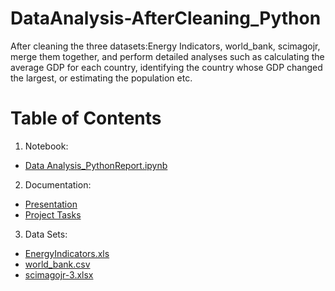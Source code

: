 # DataAnalysis-AfterCleaning_Python
After cleaning the three datasets:Energy Indicators, world_bank, scimagojr, merge them together, and perform detailed analyses such as calculating the average GDP for each country, identifying the country whose GDP changed the largest, or estimating the population etc.

# Table of Contents
1. Notebook:
- [Data Analysis_PythonReport.ipynb](https://github.com/Xue-Liu-Alexia/DataAnalysis-AfterCleaning_Python/blob/main/DataAnalysis_PythonReport.ipynb)
2. Documentation:
-  [Presentation](https://github.com/Xue-Liu-Alexia/DataAnalysis-AfterCleaning_Python/blob/main/DataAnalysis_Presentation.pptx)
-  [Project Tasks](https://github.com/Xue-Liu-Alexia/DataAnalysis-AfterCleaning_Python/blob/main/Python%20Projects%20Tasks.doc)
3. Data Sets:
- [EnergyIndicators.xls](https://github.com/Xue-Liu-Alexia/DataAnalysis-AfterCleaning_Python/blob/main/EnergyIndicators.xls)
- [world_bank.csv](https://github.com/Xue-Liu-Alexia/DataAnalysis-AfterCleaning_Python/blob/main/world_bank.csv)
- [scimagojr-3.xlsx](https://github.com/Xue-Liu-Alexia/DataAnalysis-AfterCleaning_Python/blob/main/scimagojr-3.xlsx)
